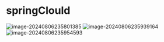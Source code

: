 # springClould
![image-20240806235801385](C:\Users\wuzerui\AppData\Roaming\Typora\typora-user-images\image-20240806235801385.png)
![image-20240806235939164](C:\Users\wuzerui\AppData\Roaming\Typora\typora-user-images\image-20240806235939164.png)
![image-20240806235954593](C:\Users\wuzerui\AppData\Roaming\Typora\typora-user-images\image-20240806235954593.png)
